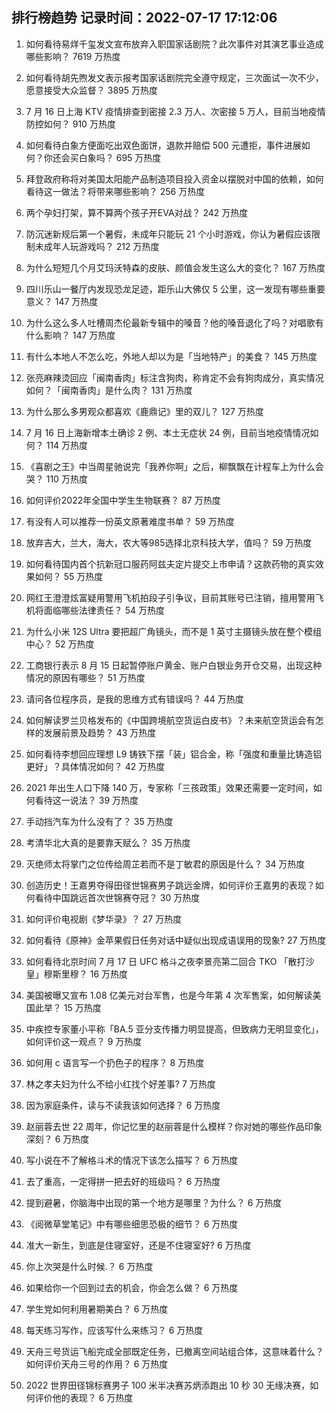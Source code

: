 
## 排行榜趋势 记录时间：2022-07-17 17:12:06
  
  1. 如何看待易烊千玺发文宣布放弃入职国家话剧院？此次事件对其演艺事业造成哪些影响？ 7619 万热度
    
  2. 如何看待胡先煦发文表示报考国家话剧院完全遵守规定，三次面试一次不少，愿意接受大众监督？ 3895 万热度
    
  3. 7 月 16 日上海 KTV 疫情排查到密接 2.3 万人、次密接 5 万人，目前当地疫情防控如何？ 910 万热度
    
  4. 如何看待白象方便面吃出双色面饼，退款并赔偿 500 元遭拒，事件进展如何？你还会买白象吗？ 695 万热度
    
  5. 拜登政府称将对美国太阳能产品制造项目投入资金以摆脱对中国的依赖，如何看待这一做法？将带来哪些影响？ 256 万热度
    
  6. 两个孕妇打架，算不算两个孩子开EVA对战？ 242 万热度
    
  7. 防沉迷新规后第一个暑假，未成年只能玩 21 个小时游戏，你认为暑假应该限制未成年人玩游戏吗？ 212 万热度
    
  8. 为什么短短几个月艾玛沃特森的皮肤、颜值会发生这么大的变化？ 167 万热度
    
  9. 四川乐山一餐厅内发现恐龙足迹，距乐山大佛仅 5 公里，这一发现有哪些重要意义？ 147 万热度
    
  10. 为什么这么多人吐槽周杰伦最新专辑中的嗓音？他的嗓音退化了吗？对唱歌有什么影响？ 147 万热度
    
  11. 有什么本地人不怎么吃，外地人却以为是「当地特产」的美食？ 145 万热度
    
  12. 张亮麻辣烫回应「闽南香肉」标注含狗肉，称肯定不会有狗肉成分，真实情况如何？「闽南香肉」是什么肉？ 131 万热度
    
  13. 为什么那么多男观众都喜欢《鹿鼎记》里的双儿？ 127 万热度
    
  14. 7 月 16 日上海新增本土确诊 2 例、本土无症状 24 例，目前当地疫情情况如何？ 114 万热度
    
  15. 《喜剧之王》中当周星驰说完「我养你啊」之后，柳飘飘在计程车上为什么会哭？ 110 万热度
    
  16. 如何评价2022年全国中学生生物联赛？ 87 万热度
    
  17. 有没有人可以推荐一份英文原著难度书单？ 59 万热度
    
  18. 放弃吉大，兰大，海大，农大等985选择北京科技大学，值吗？ 59 万热度
    
  19. 如何看待国内首个抗新冠口服药阿兹夫定片提交上市申请？这款药物的真实效果如何？ 55 万热度
    
  20. 网红王澄澄炫富疑用警用飞机拍段子引争议，目前其账号已注销，擅用警用飞机将面临哪些法律责任？ 54 万热度
    
  21. 为什么小米 12S Ultra 要把超广角镜头，而不是 1 英寸主摄镜头放在整个模组中心？ 52 万热度
    
  22. 工商银行表示 8 月 15 日起暂停账户黄金、账户白银业务开仓交易，出现这种情况的原因有哪些？ 51 万热度
    
  23. 请问各位程序员，是我的思维方式有错误吗？ 44 万热度
    
  24. 如何解读罗兰贝格发布的《中国跨境航空货运白皮书》？未来航空货运会有怎样的发展前景及趋势？ 43 万热度
    
  25. 如何看待李想回应理想 L9 铸铁下摆「装」铝合金，称「强度和重量比铸造铝更好」？具体情况如何？ 42 万热度
    
  26. 2021 年出生人口下降 140 万，专家称「三孩政策」效果还需要一定时间，如何看待这一说法？ 39 万热度
    
  27. 手动挡汽车为什么没有了？ 35 万热度
    
  28. 考清华北大真的是要靠天赋么？ 35 万热度
    
  29. 灭绝师太将掌门之位传给周芷若而不是丁敏君的原因是什么？ 34 万热度
    
  30. 创造历史！王嘉男夺得田径世锦赛男子跳远金牌，如何评价王嘉男的表现？如何看待中国跳远首次世锦赛夺冠？ 30 万热度
    
  31. 如何评价电视剧《梦华录》？ 27 万热度
    
  32. 如何看待《原神》金苹果假日任务对话中疑似出现成语误用的现象? 27 万热度
    
  33. 如何看待北京时间 7 月 17 日 UFC 格斗之夜李景亮第二回合 TKO 「散打沙皇」穆斯里穆？ 16 万热度
    
  34. 美国被曝又宣布 1.08 亿美元对台军售，也是今年第 4 次军售案，如何解读美国此举？ 15 万热度
    
  35. 中疾控专家董小平称「BA.5 亚分支传播力明显提高，但致病力无明显变化」，如何评价这一观点？ 9 万热度
    
  36. 如何用 c 语言写一个扔色子的程序？ 8 万热度
    
  37. 林之孝夫妇为什么不给小红找个好差事? 7 万热度
    
  38. 因为家庭条件，读与不读我该如何选择？ 6 万热度
    
  39. 赵丽蓉去世 22 周年，你记忆里的赵丽蓉是什么模样？你对她的哪些作品印象深刻？ 6 万热度
    
  40. 写小说在不了解格斗术的情况下该怎么描写？ 6 万热度
    
  41. 去了重高，一定得拼一把去好的班级吗？ 6 万热度
    
  42. 提到避暑，你脑海中出现的第一个地方是哪里？为什么？ 6 万热度
    
  43. 《阅微草堂笔记》中有哪些细思恐极的细节？ 6 万热度
    
  44. 准大一新生，到底是住寝室好，还是不住寝室好? 6 万热度
    
  45. 你上次哭是什么时候.？ 6 万热度
    
  46. 如果给你一个回到过去的机会，你会怎么做？ 6 万热度
    
  47. 学生党如何利用暑期美白？ 6 万热度
    
  48. 每天练习写作，应该写什么来练习？ 6 万热度
    
  49. 天舟三号货运飞船完成全部既定任务，已撤离空间站组合体，这意味着什么？如何评价天舟三号的作用？ 6 万热度
    
  50. 2022 世界田径锦标赛男子 100 米半决赛苏炳添跑出 10 秒 30 无缘决赛，如何评价他的表现？ 6 万热度
    